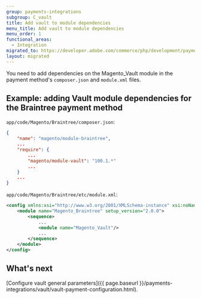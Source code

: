 ```yaml
---
group: payments-integrations
subgroup: C_vault
title: Add vault to module dependencies
menu_title: Add vault to module dependencies
menu_order: 1
functional_areas:
  - Integration
migrated_to: https://developer.adobe.com/commerce/php/development/payments-integrations/vault/module-configuration/
layout: migrated
---
```


You need to add dependencies on the Magento_Vault module in the payment method's `composer.json` and `module.xml` files.

## Example: adding Vault module dependencies for the Braintree payment method

`app/code/Magento/Braintree/composer.json`:

```json
{
    "name": "magento/module-braintree",
    ...
    "require": {
        ...
        "magento/module-vault": "100.1.*"
        ...
    }
    ...
}
```

`app/code/Magento/Braintree/etc/module.xml`:
```xml
<config xmlns:xsi="http://www.w3.org/2001/XMLSchema-instance" xsi:noNamespaceSchemaLocation="urn:magento:framework:Module/etc/module.xsd">
    <module name="Magento_Braintree" setup_version="2.0.0">
        <sequence>
            ...
            <module name="Magento_Vault"/>
            ...
        </sequence>
    </module>
</config>
```

## What's next

[Configure vault general parameters]({{ page.baseurl }}/payments-integrations/vault/vault-payment-configuration.html).
